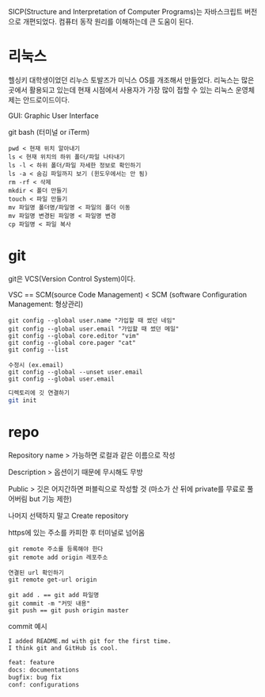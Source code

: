 SICP(Structure and Interpretation of Computer Programs)는 자바스크립트 버전으로 개편되었다. 컴퓨터 동작 원리를 이해하는데 큰 도움이 된다.



# 리눅스

헬싱키 대학생이었던 리누스 토발즈가 미닉스 OS를 개조해서 만들었다. 리눅스는 많은 곳에서 활용되고 있는데 현재 시점에서 사용자가 가장 많이 접할 수 있는 리눅스 운영체제는 안드로이드이다.

GUI: Graphic User Interface

git bash (터미널 or iTerm)

```shell
pwd < 현재 위치 알아내기
ls < 현재 위치의 하위 폴더/파일 나타내기
ls -l < 하위 폴더/파일 자세한 정보로 확인하기
ls -a < 숨김 파일까지 보기 (윈도우에서는 안 됨)
rm -rf < 삭제
mkdir < 폴더 만들기
touch < 파일 만들기
mv 파일명 폴더명/파일명 < 파일의 폴더 이동
mv 파일명 변경된 파일명 < 파일명 변경
cp 파일명 < 파일 복사
```



# git

git은 VCS(Version Control System)이다.

VSC == SCM(source Code Management) < SCM (software Configuration Management: 형상관리)



```shell
git config --global user.name "가입할 때 썼던 네임"
git config --global user.email "가입할 때 썼던 메일"
git config --global core.editor "vim"
git config --global core.pager "cat"
git config --list

수정시 (ex.email)
git config --global --unset user.email
git config --global user.email
```

```sh
디렉토리에 깃 연결하기
git init
```



# repo

Repository name > 가능하면 로컬과 같은 이름으로 작성

Description > 옵션이기 때문에 무시해도 무방

Public > 깃은 어지간하면 퍼블릭으로 작성할 것 (마소가 산 뒤에 private를 무료로 풀어버림 but 기능 제한)

나머지 선택하지 말고 Create repository

https에 있는 주소를 카피한 후 터미널로 넘어옴

```shell
git remote 주소를 등록해야 한다
git remote add origin 레포주소

연결된 url 확인하기
git remote get-url origin
```

```shell
git add . == git add 파일명
git commit -m "커밋 내용"
git push == git push origin master
```

commit 예시

```markdown
I added README.md with git for the first time.
I think git and GitHub is cool.

feat: feature
docs: documentations
bugfix: bug fix
conf: configurations
```